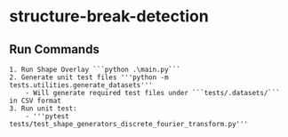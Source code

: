 # structure-break-detection
## Run Commands
    1. Run Shape Overlay ```python .\main.py```
    2. Generate unit test files '''python -m tests.utilities.generate_datasets'''
        - Will generate required test files under ```tests/.datasets/``` in CSV format
    3. Run unit test:
        - '''pytest tests/test_shape_generators_discrete_fourier_transform.py'''